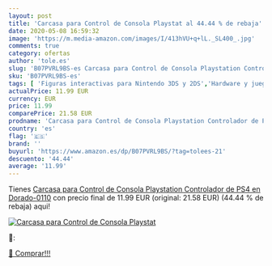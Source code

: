 ```yaml
---
layout: post
title: 'Carcasa para Control de Consola Playstat al 44.44 % de rebaja'
date: 2020-05-08 16:59:32
image: 'https://m.media-amazon.com/images/I/413hVU+q+lL._SL400_.jpg'
comments: true
category: ofertas
author: 'tole.es'
slug: 'B07PVRL9BS-es Carcasa para Control de Consola Playstation Controlador de...'
sku: 'B07PVRL9BS-es'
tags: [ 'Figuras interactivas para Nintendo 3DS y 2DS','Hardware y juegos para Nintendo 3DS y 2DS','Hardware y juegos para Nintendo Switch','Juegos para Nintendo Switch','Sistemas precursores y micro consolas','Videojuegos','playstation','ps4', ]
actualPrice: 11.99 EUR
currency: EUR
price: 11.99
comparePrice: 21.58 EUR
prodname: 'Carcasa para Control de Consola Playstation Controlador de PS4 en Dorado-0110'
country: 'es'
flag: '🇪🇸'
brand: ''
buyurl: 'https://www.amazon.es/dp/B07PVRL9BS/?tag=tolees-21'
descuento: '44.44'
average: '11.99'
---
```


Tienes [Carcasa para Control de Consola Playstation Controlador de PS4 en Dorado-0110](https://www.amazon.es/dp/B07PVRL9BS/?tag=tolees-21) con precio final de  11.99 EUR (original: 21.58 EUR) (44.44 %  de rebaja) aqui!

[![Carcasa para Control de Consola Playstat](https://m.media-amazon.com/images/I/413hVU+q+lL._SL400_.jpg)](https://www.amazon.es/dp/B07PVRL9BS/?tag=tolees-21)

🔎:


[🛒 Comprar!!!](https://www.amazon.es/dp/B07PVRL9BS/?tag=tolees-21)
